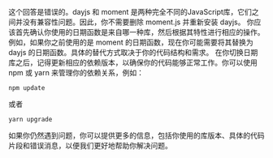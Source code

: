 这个回答是错误的。dayjs 和 moment 是两种完全不同的JavaScript库，它们之间并没有兼容性问题。因此，你不需要删除 moment.js 并重新安装 dayjs。
你应该首先确认你使用的日期函数是来自哪一种库，然后根据其特性进行相应的操作。例如，如果你之前使用的是 moment 的日期函数，现在你可能需要将其替换为 dayjs 的日期函数。具体的替代方式取决于你的代码结构和需求。
在你切换日期库之后，记得更新相应的依赖版本，以确保你的代码能够正常工作。你可以使用 npm 或 yarn 来管理你的依赖关系，例如：

```
npm update
```

或者

```
yarn upgrade
```

如果你仍然遇到问题，你可以提供更多的信息，包括你使用的库版本、具体的代码片段和错误消息，以便我们更好地帮助你解决问题。
